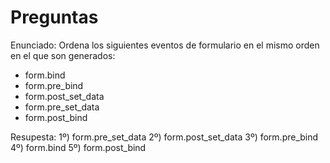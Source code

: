 Preguntas
=========

Enunciado: Ordena los siguientes eventos de formulario en el mismo orden en el que son generados:

- form.bind
- form.pre_bind
- form.post_set_data
- form.pre_set_data
- form.post_bind

Resupesta: 
1º) form.pre_set_data
2º) form.post_set_data
3º) form.pre_bind
4º) form.bind
5º) form.post_bind
